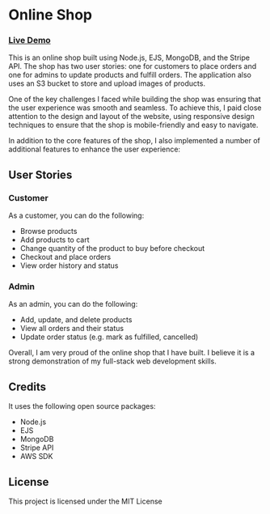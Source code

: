 # Online Shop

### [Live Demo](https://online-shop-essentials.cyclic.app/)

This is an online shop built using Node.js, EJS, MongoDB, and the Stripe API. The shop has two user stories: one for customers to place orders and one for admins to update products and fulfill orders. The application also uses an S3 bucket to store and upload images of products.

One of the key challenges I faced while building the shop was ensuring that the user experience was smooth and seamless. To achieve this, I paid close attention to the design and layout of the website, using responsive design techniques to ensure that the shop is mobile-friendly and easy to navigate.

In addition to the core features of the shop, I also implemented a number of additional features to enhance the user experience:

## User Stories
### Customer
As a customer, you can do the following:

- Browse products
- Add products to cart
- Change quantity of the product to buy before checkout
- Checkout and place orders
- View order history and status


### Admin
As an admin, you can do the following:

- Add, update, and delete products
- View all orders and their status
- Update order status (e.g. mark as fulfilled, cancelled)

Overall, I am very proud of the online shop that I have built. I believe it is a strong demonstration of my full-stack web development skills.

## Credits
It uses the following open source packages:

- Node.js
- EJS
- MongoDB
- Stripe API
- AWS SDK

## License
This project is licensed under the MIT License
